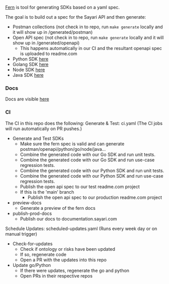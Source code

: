 [Fern](https://buildwithfern.com) is tool for generating SDKs based on a yaml spec.

The goal is to build out a spec for the Sayari API and then generate:
- Postman collections (not check in to repo, run `make generate` locally and it will show up in /generated/postman)
- Open API spec (not check in to repo, run `make generate` locally and it will show up in /generated/openapi)
  - This happens automatically in our CI and the resultant openapi spec is uploaded to readme.com
- Python SDK [here](https://github.com/sayari-analytics/sayari-python)
- Golang SDK [here](https://github.com/sayari-analytics/sayari-go)
- Node SDK [here](https://github.com/sayari-analytics/sayari-node)
- Java SDK [here](https://github.com/sayari-analytics/sayari-java)

### Docs
Docs are visible [here](https://sayari-analytics.docs.buildwithfern.com)

### CI
The CI in this repo does the following:
Generate & Test: ci.yaml (The CI jobs will run automatically on PR pushes.)
- Generate and Test SDKs
  - Make sure the fern spec is valid and can generate postman/openapi/python/go/node/java...
  - Combine the generated code with our Go SDK and run unit tests.
  - Combine the generated code with our Go SDK and run use-case regression tests.
  - Combine the generated code with our Python SDK and run unit tests.
  - Combine the generated code with our Python SDK and run use-case regression tests.
  - Publish the open api spec to our test readme.com project
  - If this is the 'main' branch
    - Publish the open api spec to our production readme.com project
- preview-docs
  - Generate a preview of the fern docs
- publish-prod-docs
  - Publish our docs to documentation.sayari.com

Schedule Updates: scheduled-updates.yaml (Runs every week day or on manual trigger)
- Check-for-updates
  - Check if ontology or risks have been updated
  - If so, regenerate code
  - Open a PR with the updates into this repo
- Update go/Python
  - If there were updates, regenerate the go and python
  - Open PRs in their respective repos

